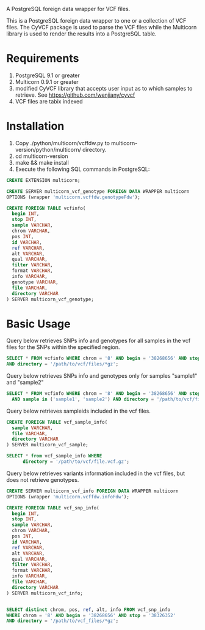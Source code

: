 

A PostgreSQL foreign data wrapper for VCF files.

This is a PostgreSQL foreign data wrapper to one or a collection of VCF files. The CyVCF package is used to parse the VCF files while the Multicorn library is used to render the results into a PostgreSQL table.

Requirements
============

1. PostgreSQL 9.1 or greater
2. Multicorn 0.9.1 or greater
3. modified CyVCF library that accepts user input as to which samples to retrieve. See https://github.com/wenjiany/cyvcf
4. VCF files are tabix indexed


Installation
============

1. Copy ./python/multicorn/vcffdw.py to multicorn-version/python/multicorn/ directory.
2. cd multicorn-version
3. make && make install 
4. Execute the following SQL commands in PostgreSQL:

```sql
CREATE EXTENSION multicorn;

CREATE SERVER multicorn_vcf_genotype FOREIGN DATA WRAPPER multicorn 
OPTIONS (wrapper 'multicorn.vcffdw.genotypeFdw');

CREATE FOREIGN TABLE vcfinfo(
  begin INT,
  stop INT,
  sample VARCHAR,
  chrom VARCHAR,
  pos INT,
  id VARCHAR,
  ref VARCHAR,
  alt VARCHAR,
  qual VARCHAR,
  filter VARCHAR,
  format VARCHAR,
  info VARCHAR,
  genotype VARCHAR,
  file VARCHAR,
  directory VARCHAR
) SERVER multicorn_vcf_genotype;
```

Basic Usage
============

Query below retrieves SNPs info and genotypes for all samples in the vcf files for the SNPs within the specified region.

```sql
SELECT * FROM vcfinfo WHERE chrom = '8' AND begin = '38268656' AND stop = '38326352' 
AND directory = '/path/to/vcf/files/*gz';
```

Query below retrieves SNPs info and genotypes only for samples "sample1" and "sample2"

```sql
SELECT * FROM vcfinfo WHERE chrom = '8' AND begin = '38268656' AND stop = '38326352' 
  AND sample in ('sample1', 'sample2') AND directory = '/path/to/vcf/files/*gz';
```

Query below retrieves sampleids included in the vcf files.

```sql
CREATE FOREIGN TABLE vcf_sample_info(
  sample VARCHAR,
  file VARCHAR,
  directory VARCHAR
) SERVER multicorn_vcf_sample;

SELECT * from vcf_sample_info WHERE 
      directory = '/path/to/vcf/file.vcf.gz';
```

Query below retrieves variants information included in the vcf files, but
does not retrieve genotypes.

```sql
CREATE SERVER multicorn_vcf_info FOREIGN DATA WRAPPER multicorn 
OPTIONS (wrapper 'multicorn.vcffdw.infoFdw');

CREATE FOREIGN TABLE vcf_snp_info(
  begin INT,
  stop INT,
  sample VARCHAR,
  chrom VARCHAR,
  pos INT,
  id VARCHAR,
  ref VARCHAR,
  alt VARCHAR,
  qual VARCHAR,
  filter VARCHAR,
  format VARCHAR,
  info VARCHAR,
  file VARCHAR,
  directory VARCHAR
) SERVER multicorn_vcf_info;


SELECT distinct chrom, pos, ref, alt, info FROM vcf_snp_info 
WHERE chrom = '8' AND begin = '38268656' AND stop = '38326352' 
AND directory = '/path/to/vcf_files/*gz';
```

